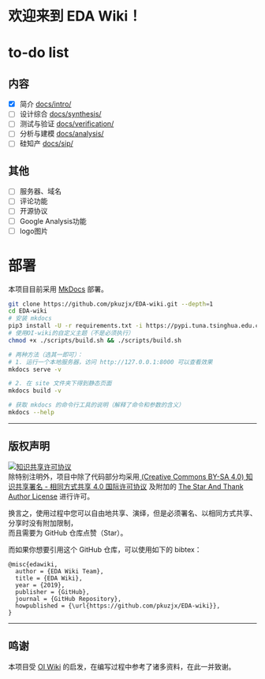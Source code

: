 # 欢迎来到 **EDA Wiki**！


# to-do list
## 内容
- [x] 简介 [docs/intro/](docs/intro/)
- [ ] 设计综合 [docs/synthesis/](docs/synthesis/)
- [ ] 测试与验证 [docs/verification/](docs/verification/)
- [ ] 分析与建模 [docs/analysis/](docs/analysis/)
- [ ] 硅知产 [docs/sip/](docs/sip/)

## 其他

- [ ] 服务器、域名
- [ ] 评论功能
- [ ] 开源协议
- [ ] Google Analysis功能
- [ ] logo图片

# 部署
本项目目前采用 [MkDocs](https://github.com/mkdocs/mkdocs) 部署。

```bash
git clone https://github.com/pkuzjx/EDA-wiki.git --depth=1
cd EDA-wiki
# 安装 mkdocs
pip3 install -U -r requirements.txt -i https://pypi.tuna.tsinghua.edu.cn/simple/
# 使用OI-wiki的自定义主题（不是必须执行）
chmod +x ./scripts/build.sh && ./scripts/build.sh

# 两种方法（选其一即可）：
# 1. 运行一个本地服务器，访问 http://127.0.0.1:8000 可以查看效果
mkdocs serve -v

# 2. 在 site 文件夹下得到静态页面
mkdocs build -v

# 获取 mkdocs 的命令行工具的说明（解释了命令和参数的含义）
mkdocs --help

```

* * *

## 版权声明

<a rel="license" href="https://creativecommons.org/licenses/by-sa/4.0/"><img alt="知识共享许可协议" style="border-width:0" src="https://i.creativecommons.org/l/by-sa/4.0/88x31.png" /></a><br />
除特别注明外，项目中除了代码部分均采用<a rel="license" href="https://creativecommons.org/licenses/by-sa/4.0/deed.zh"> (Creative Commons BY-SA 4.0) 知识共享署名 - 相同方式共享 4.0 国际许可协议</a> 及附加的 [The Star And Thank Author License](https://github.com/zTrix/sata-license) 进行许可。

换言之，使用过程中您可以自由地共享、演绎，但是必须署名、以相同方式共享、分享时没有附加限制，  
而且需要为 GitHub 仓库点赞（Star）。

而如果你想要引用这个 GitHub 仓库，可以使用如下的 bibtex：

```
@misc{edawiki,
  author = {EDA Wiki Team},
  title = {EDA Wiki},
  year = {2019},
  publisher = {GitHub},
  journal = {GitHub Repository},
  howpublished = {\url{https://github.com/pkuzjx/EDA-wiki}},
}
```

* * *

## 鸣谢

本项目受 [OI Wiki](https://OI-wiki.github.io/OI-wiki/) 的启发，在编写过程中参考了诸多资料，在此一并致谢。


